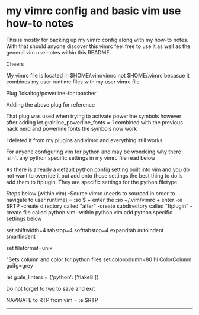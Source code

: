 # my vimrc config and basic vim use how-to notes

This is mostly for backing up my vimrc config along with my how-to notes. 
With that should anyone discover this vimrc feel free to use it as well as the general vim use notes
within this README.

Cheers

My vimrc file is located in $HOME/.vim/vimrc not $HOME/.vimrc becasue it combines
my user runtime files with my user vimrc file

Plug 'lokaltog/powerline-fontpatcher'

Adding the above plug for reference
 
That plug was used when trying to activate powerline symbols however after
adding let g:airline_powerline_fonts = 1 combined with the previous 
hack nerd and powerline fonts the symbols now work

I deleted it from my plugins and vimrc and everything still works

For anyone configuring vim for python and may be wondeing why there isin't any python specific 
settings in my vimrc file read below 

As there is already a default python config setting built into vim and you do
not want to override it but add onto those settings the best thing to do 
is add them to ftplugin. They are specific settings for
the python filetype.

Steps below:(within vim)
-Source vimrc (needs to sourced in order to navigate to user runtime) = :so $ + enter the :so ~/.vim/vimrc + enter
-:e $RTP
-create directory called "after"
-create subdirectory called "ftplugin"
-create file called python.vim
-within python.vim add python specific settings below

set shiftwidth=4 tabstop=4 softtabstop=4 expandtab autoindent smartindent

set fileformat=unix

"Sets column and color for python files
set colorcolumn=80
hi ColorColumn guifg=grey

let g:ale_linters = {'python': ['flake8']}

Do not forget to !wq to save and exit

NAVIGATE to RTP from vim = :e $RTP


-----------------------------------------------------------------------






